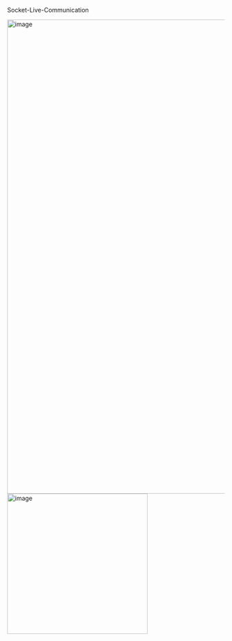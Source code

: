 Socket-Live-Communication

<img width="1098" alt="image" src="https://github.com/karun02525/Socket-Live-Communication/assets/36824081/116d56c6-69fc-43b2-b303-955ca47cc03c">
<img width="325" alt="image" src="https://github.com/karun02525/Socket-Live-Communication/assets/36824081/870e6a4d-fd57-47d7-8d2b-dffd6cb670d2">
